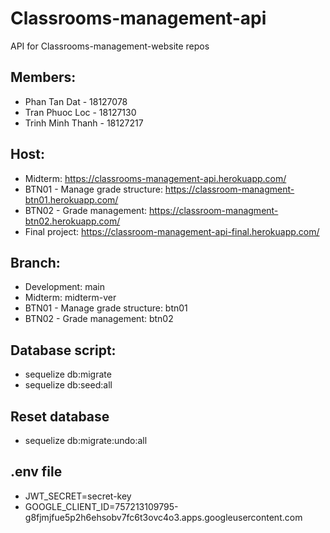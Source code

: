 # Classrooms-management-api
API for Classrooms-management-website repos

## Members:
* Phan Tan Dat - 18127078
* Tran Phuoc Loc - 18127130
* Trinh Minh Thanh - 18127217

## Host:
* Midterm: https://classrooms-management-api.herokuapp.com/
* BTN01 - Manage grade structure: https://classroom-managment-btn01.herokuapp.com/
* BTN02 - Grade management: https://classroom-managment-btn02.herokuapp.com/
* Final project: https://classroom-management-api-final.herokuapp.com/

## Branch:
* Development: main
* Midterm: midterm-ver
* BTN01 - Manage grade structure: btn01
* BTN02 - Grade management: btn02

## Database script:
* sequelize db:migrate
* sequelize db:seed:all
## Reset database 
* sequelize db:migrate:undo:all

## .env file
* JWT_SECRET=secret-key
* GOOGLE_CLIENT_ID=757213109795-g8fjmjfue5p2h6ehsobv7fc6t3ovc4o3.apps.googleusercontent.com
